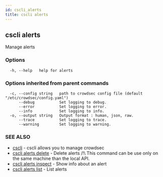 ```yaml
---
id: cscli_alerts
title: cscli alerts
---
```

## cscli alerts

Manage alerts

### Options

```
  -h, --help   help for alerts
```

### Options inherited from parent commands

```
  -c, --config string   path to crowdsec config file (default "/etc/crowdsec/config.yaml")
      --debug           Set logging to debug.
      --error           Set logging to error.
      --info            Set logging to info.
  -o, --output string   Output format : human, json, raw.
      --trace           Set logging to trace.
      --warning         Set logging to warning.
```

### SEE ALSO

* [cscli](/docs/v1.0/cscli/)	 - cscli allows you to manage crowdsec
* [cscli alerts delete](/docs/v1.0/cscli/cscli_alerts_delete)	 - Delete alerts
/!\ This command can be use only on the same machine than the local API.
* [cscli alerts inspect](/docs/v1.0/cscli/cscli_alerts_inspect)	 - Show info about an alert
* [cscli alerts list](/docs/v1.0/cscli/cscli_alerts_list)	 - List alerts

